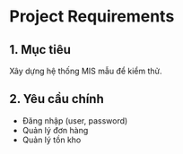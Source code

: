 # Project Requirements

## 1. Mục tiêu
Xây dựng hệ thống MIS mẫu để kiểm thử.

## 2. Yêu cầu chính
- Đăng nhập (user, password)
- Quản lý đơn hàng
- Quản lý tồn kho
